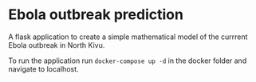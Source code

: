 # Ebola outbreak prediction

A flask application to create a simple mathematical model of the currrent Ebola outbreak in North Kivu.

To run the application run `docker-compose up -d` in the docker folder and navigate to localhost. 